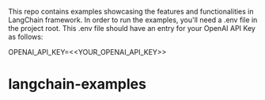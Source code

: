 This repo contains examples showcasing the features and functionalities in LangChain framework.
In order to run the examples, you'll need a .env file in the project root. This .env file should have an entry for your OpenAI API Key as follows:

OPENAI_API_KEY=<<YOUR_OPENAI_API_KEY>>

# langchain-examples
